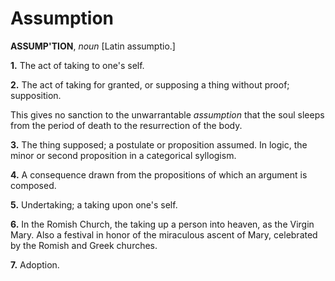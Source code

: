 # Assumption

**ASSUMP'TION**, _noun_ \[Latin assumptio.\]

**1.** The act of taking to one's self.

**2.** The act of taking for granted, or supposing a thing without proof; supposition.

This gives no sanction to the unwarrantable _assumption_ that the soul sleeps from the period of death to the resurrection of the body.

**3.** The thing supposed; a postulate or proposition assumed. In logic, the minor or second proposition in a categorical syllogism.

**4.** A consequence drawn from the propositions of which an argument is composed.

**5.** Undertaking; a taking upon one's self.

**6.** In the Romish Church, the taking up a person into heaven, as the Virgin Mary. Also a festival in honor of the miraculous ascent of Mary, celebrated by the Romish and Greek churches.

**7.** Adoption.